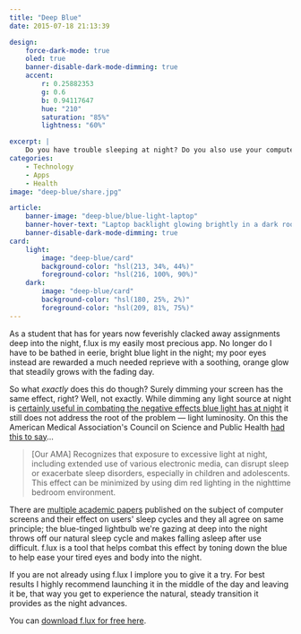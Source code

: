 ```yaml
---
title: "Deep Blue"
date: 2015-07-18 21:13:39

design:
    force-dark-mode: true
    oled: true
    banner-disable-dark-mode-dimming: true
    accent:
        r: 0.25882353
        g: 0.6
        b: 0.94117647
        hue: "210"
        saturation: "85%"
        lightness: "60%"

excerpt: |
    Do you have trouble sleeping at night? Do you also use your computer, iPad, or iPhone before going to bed? If you do, it’s no coincidence."
categories:
    - Technology
    - Apps
    - Health
image: "deep-blue/share.jpg"

article:
    banner-image: "deep-blue/blue-light-laptop"
    banner-hover-text: "Laptop backlight glowing brightly in a dark room"
    banner-disable-dark-mode-dimming: true
card:
    light:
        image: "deep-blue/card"
        background-color: "hsl(213, 34%, 44%)"
        foreground-color: "hsl(216, 100%, 90%)"
    dark:
        image: "deep-blue/card"
        background-color: "hsl(180, 25%, 2%)"
        foreground-color: "hsl(209, 81%, 75%)"
---
```


As a student that has for years now feverishly clacked away assignments deep into the night, f.lux is my easily most precious app. No longer do I have to be bathed in eerie, bright blue light in the night; my poor eyes instead are rewarded a much needed reprieve with a soothing, orange glow that steadily grows with the fading day.

So what *exactly* does this do though? Surely dimming your screen has the same effect, right? Well, not exactly. While dimming any light source at night is [certainly useful in combating the negative effects blue light has at night](http://www.sciencedaily.com/releases/2011/01/110113082716.htm) it still does not address the root of the problem &mdash; light luminosity. On this the American Medical Association's Council on Science and Public Health [had this to say](https://www.ama-assn.org/ssl3/ecomm/PolicyFinderForm.pl?site=www.ama-assn.org&uri=/resources/html/PolicyFinder/policyfiles/HnE/H-135.932.HTM)...

> [Our AMA] Recognizes that exposure to excessive light at night, including extended use of various electronic media, can disrupt sleep or exacerbate sleep disorders, especially in children and adolescents. This effect can be minimized by using dim red lighting in the nighttime bedroom environment.

There are [multiple academic papers](https://justgetflux.com/research.html) published on the subject of computer screens and their effect on users' sleep cycles and they all agree on same principle; the blue-tinged lightbulb we're gazing at deep into the night throws off our natural sleep cycle and makes falling asleep after use difficult. f.lux is a tool that helps combat this effect by toning down the blue to help ease your tired eyes and body into the night.

If you are not already using f.lux I implore you to give it a try. For best results I highly recommend launching it in the middle of the day and leaving it be, that way you get to experience the natural, steady transition it provides as the night advances.

You can [download f.lux for free here](https://justgetflux.com).